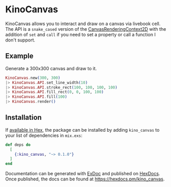 # KinoCanvas

KinoCanvas allows you to interact and draw on a canvas via livebook cell. The API is a `snake_cased` version of the [CanvasRenderingContext2D](https://developer.mozilla.org/en-US/docs/Web/API/CanvasRenderingContext2D) with the addition of `set` and `call` if you need to set a property or call a function I don't support. 

## Example

Generate a 300x300 canvas and draw to it.

```elixir
KinoCanvas.new(300, 300)
|> KinoCanvas.API.set_line_width(10)
|> KinoCanvas.API.stroke_rect(100, 100, 100, 100)
|> KinoCanvas.API.fill_rect(0, 0, 100, 100)
|> KinoCanvas.API.fill(100)
|> KinoCanvas.render()
```
## Installation

If [available in Hex](https://hex.pm/docs/publish), the package can be installed
by adding `kino_canvas` to your list of dependencies in `mix.exs`:

```elixir
def deps do
  [
    {:kino_canvas, "~> 0.1.0"}
  ]
end
```

Documentation can be generated with [ExDoc](https://github.com/elixir-lang/ex_doc)
and published on [HexDocs](https://hexdocs.pm). Once published, the docs can
be found at <https://hexdocs.pm/kino_canvas>.

